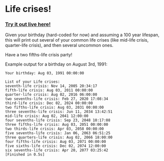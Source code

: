 # Life crises!

### [Try it out live here!](http://elucidation.github.io/life_crises)

Given your birthday (hard-coded for now) and assuming a 100 year lifespan, this will
print out several of your common life crises (like mid-life crisis, quarter-life crisis), and then several uncommon ones.

Have a two fifths-life crisis party!


Example output for a birthday on August 3rd, 1991:

```
Your birthday: Aug 03, 1991 00:00:00

List of your Life crises:
seventh-life crisis: Nov 14, 2005 20:34:17
fifth-life crisis: Aug 03, 2011 00:00:00
quarter-life crisis: Aug 02, 2016 06:00:00
two sevenths-life crisis: Feb 27, 2020 17:08:34
third-life crisis: Dec 02, 2024 00:00:00
two fifths-life crisis: Aug 03, 2031 00:00:00
three sevenths-life crisis: Jun 11, 2034 13:42:51
mid-life crisis: Aug 02, 2041 12:00:00
four sevenths-life crisis: Sep 23, 2048 10:17:08
three fifths-life crisis: Aug 03, 2051 00:00:00
two thirds-life crisis: Apr 03, 2058 00:00:00
five sevenths-life crisis: Jan 06, 2063 06:51:25
three quarters-life crisis: Aug 02, 2066 18:00:00
four fifths-life crisis: Aug 03, 2071 00:00:00
five sixths-life crisis: Dec 02, 2074 12:00:00
six sevenths-life crisis: Apr 20, 2077 03:25:42
[Finished in 0.5s]
```

